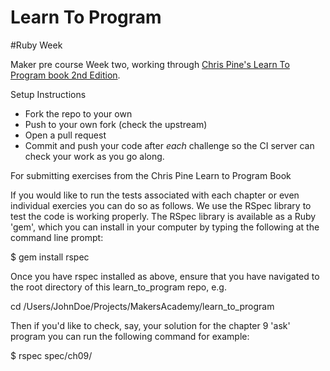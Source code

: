 Learn To Program
================

#Ruby Week

Maker pre course Week two, working through [Chris Pine's Learn To Program book 2nd Edition](https://drive.google.com/file/d/0Bz17qR4zZedib0M5RnRwWFl3MUk/view).


Setup Instructions

 - Fork the repo to your own
 - Push to your own fork (check the upstream)
 - Open a pull request
 - Commit and push your code after *each* challenge so the CI server can check your work as you go along.


For submitting exercises from the Chris Pine Learn to Program Book

If you would like to run the tests associated with each chapter or even individual exercies you can do so as follows.  We use the RSpec library to test the code is working properly.  The RSpec library is available as a Ruby 'gem', which you can install in your computer by typing the following at the command line prompt:


$ gem install rspec


Once you have rspec installed as above, ensure that you have navigated to the root directory of this learn_to_program repo, e.g. 

cd /Users/JohnDoe/Projects/MakersAcademy/learn_to_program


Then if you'd like to check, say, your solution for the chapter 9 'ask' program you can run the following command for example:

$ rspec spec/ch09/

